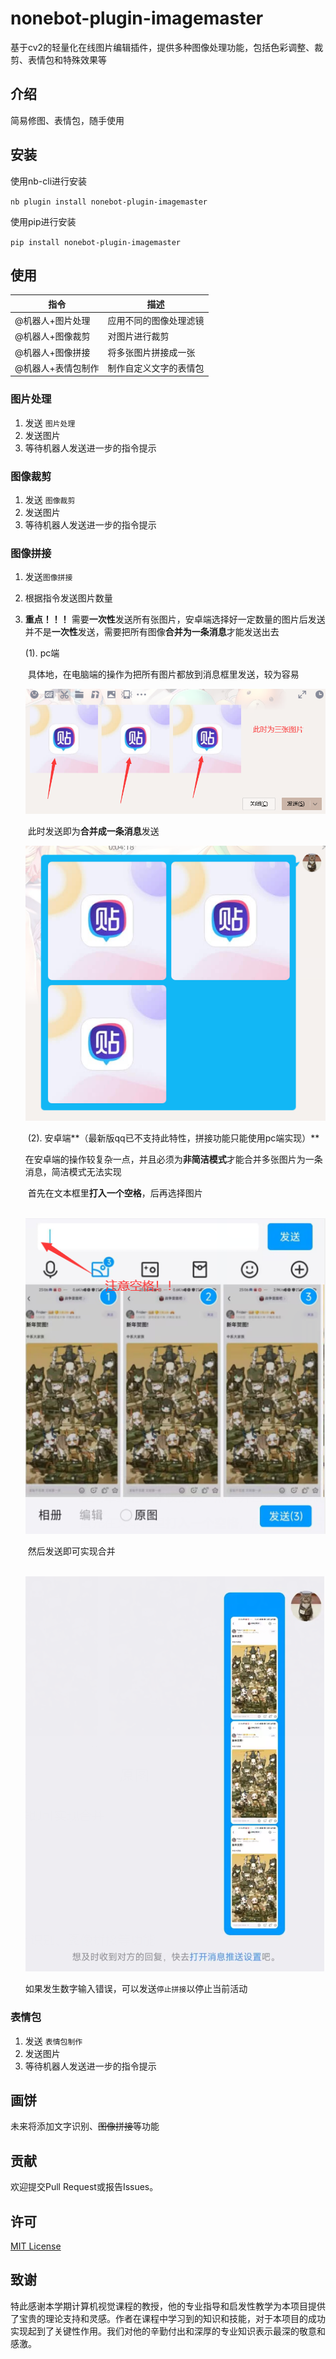 # nonebot-plugin-imagemaster
基于cv2的轻量化在线图片编辑插件，提供多种图像处理功能，包括色彩调整、裁剪、表情包和特殊效果等

## 介绍

简易修图、表情包，随手使用


## 安装
使用nb-cli进行安装

``nb plugin install nonebot-plugin-imagemaster``



使用pip进行安装

``pip install nonebot-plugin-imagemaster``
## 使用

| 指令            | 描述           | 
|---------------|--------------|
| @机器人+图片处理     |  应用不同的图像处理滤镜 |
| @机器人+图像裁剪     | 对图片进行裁剪      |
| @机器人+图像拼接     | 将多张图片拼接成一张   |
| @机器人+表情包制作    | 制作自定义文字的表情包  |



### 图片处理

1. 发送 `图片处理`
2. 发送图片
3. 等待机器人发送进一步的指令提示


### 图像裁剪

1. 发送 `图像裁剪`
2. 发送图片
3. 等待机器人发送进一步的指令提示

### 图像拼接

1. 发送``图像拼接``

2. 根据指令发送图片数量

3. **重点！！！** 需要**一次性**发送所有张图片，安卓端选择好一定数量的图片后发送并不是**一次性**发送，需要把所有图像**合并为一条消息**才能发送出去

   (1). pc端

   ​		具体地，在电脑端的操作为把所有图片都放到消息框里发送，较为容易

   ![pc端](src/1.png)

   ​		此时发送即为**合并成一条消息**发送

   ![pc2](src/2.png)

   ​	(2). 安卓端**（最新版qq已不支持此特性，拼接功能只能使用pc端实现）**

   ​			在安卓端的操作较复杂一点，并且必须为**非简洁模式**才能合并多张图片为一条消息，简洁模式无法实现

   ​			首先在文本框里**打入一个空格**，后再选择图片

   ​	![andriod](src/3.png)

   ​			然后发送即可实现合并

   ​	![android2](src/4.png)

   如果发生数字输入错误，可以发送``停止拼接``以停止当前活动

   

### 表情包

1. 发送 `表情包制作`
2. 发送图片
3. 等待机器人发送进一步的指令提示

## 画饼

未来将添加文字识别、~~图像拼接~~等功能

## 贡献
欢迎提交Pull Request或报告Issues。

## 许可
[MIT License](LICENSE)

## 致谢
特此感谢本学期计算机视觉课程的教授，他的专业指导和启发性教学为本项目提供了宝贵的理论支持和灵感。作者在课程中学习到的知识和技能，对于本项目的成功实现起到了关键性作用。我们对他的辛勤付出和深厚的专业知识表示最深的敬意和感激。


